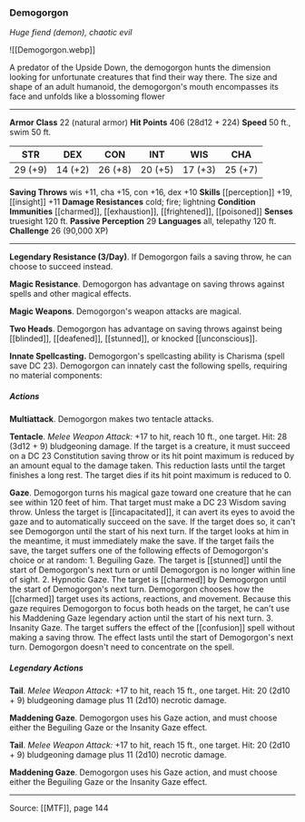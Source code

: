 ### Demogorgon
_Huge fiend (demon), chaotic evil_

![[Demogorgon.webp]]

A predator of the Upside Down, the demogorgon hunts the dimension looking for unfortunate creatures that find their way there. The size and shape of an adult humanoid, the demogorgon's mouth encompasses its face and unfolds like a blossoming flower





---

**Armor Class** 22 (natural armor)
**Hit Points** 406 (28d12 + 224)
**Speed** 50 ft., swim 50 ft.

| STR     | DEX     | CON     | INT     | WIS     | CHA     |
|---------|---------|---------|---------|---------|---------|
| 29 (+9) | 14 (+2) | 26 (+8) | 20 (+5) | 17 (+3) | 25 (+7) |

**Saving Throws** wis +11, cha +15, con +16, dex +10
**Skills** [[perception]] +19, [[insight]] +11
**Damage Resistances** cold; fire; lightning
**Condition Immunities** [[charmed]], [[exhaustion]], [[frightened]], [[poisoned]]
**Senses** truesight 120 ft.
**Passive Perception** 29
**Languages** all, telepathy 120 ft.
**Challenge** 26 (90,000 XP)

---

**Legendary Resistance (3/Day)**. If Demogorgon fails a saving throw, he can choose to succeed instead.

**Magic Resistance**. Demogorgon has advantage on saving throws against spells and other magical effects.

**Magic Weapons**. Demogorgon's weapon attacks are magical.

**Two Heads**. Demogorgon has advantage on saving throws against being [[blinded]], [[deafened]], [[stunned]], or knocked [[unconscious]].

**Innate Spellcasting.** Demogorgon's spellcasting ability is Charisma (spell save DC 23). Demogorgon can innately cast the following spells, requiring no material components:

##### Actions
**Multiattack**. Demogorgon makes two tentacle attacks.

**Tentacle**. _Melee Weapon Attack:_ +17 to hit, reach 10 ft., one target. Hit: 28 (3d12 + 9) bludgeoning damage. If the target is a creature, it must succeed on a DC 23 Constitution saving throw or its hit point maximum is reduced by an amount equal to the damage taken. This reduction lasts until the target finishes a long rest. The target dies if its hit point maximum is reduced to 0.

**Gaze**. Demogorgon turns his magical gaze toward one creature that he can see within 120 feet of him. That target must make a DC 23 Wisdom saving throw. Unless the target is [[incapacitated]], it can avert its eyes to avoid the gaze and to automatically succeed on the save. If the target does so, it can't see Demogorgon until the start of his next turn. If the target looks at him in the meantime, it must immediately make the save. If the target fails the save, the target suffers one of the following effects of Demogorgon's choice or at random: 1. Beguiling Gaze. The target is [[stunned]] until the start of Demogorgon's next turn or until Demogorgon is no longer within line of sight. 2. Hypnotic Gaze. The target is [[charmed]] by Demogorgon until the start of Demogorgon's next turn. Demogorgon chooses how the [[charmed]] target uses its actions, reactions, and movement. Because this gaze requires Demogorgon to focus both heads on the target, he can't use his Maddening Gaze legendary action until the start of his next turn. 3. Insanity Gaze. The target suffers the effect of the [[confusion]] spell without making a saving throw. The effect lasts until the start of Demogorgon's next turn. Demogorgon doesn't need to concentrate on the spell.

##### Legendary Actions
**Tail**. _Melee Weapon Attack:_ +17 to hit, reach 15 ft., one target. Hit: 20 (2d10 + 9) bludgeoning damage plus 11 (2d10) necrotic damage.

**Maddening Gaze**. Demogorgon uses his Gaze action, and must choose either the Beguiling Gaze or the Insanity Gaze effect.

**Tail**. _Melee Weapon Attack:_ +17 to hit, reach 15 ft., one target. Hit: 20 (2d10 + 9) bludgeoning damage plus 11 (2d10) necrotic damage.

**Maddening Gaze**. Demogorgon uses his Gaze action, and must choose either the Beguiling Gaze or the Insanity Gaze effect.


---

Source: [[MTF]], page 144